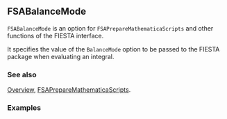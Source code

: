 ```mathematica
 
```

## FSABalanceMode

`FSABalanceMode` is an option for `FSAPrepareMathematicaScripts` and other functions of the FIESTA interface.

It specifies the value of the `BalanceMode` option to be passed to the FIESTA package when evaluating an integral.

### See also

[Overview](Extra/FeynHelpers.md), [FSAPrepareMathematicaScripts](FSAPrepareMathematicaScripts.md).

### Examples